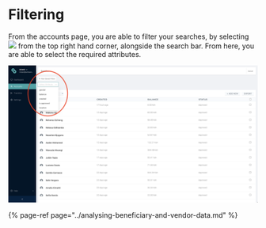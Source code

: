# Filtering

From the accounts page, you are able to filter your searches, by selecting ![](https://lh5.googleusercontent.com/LX0zlF0NEQdj63SLFYLuk7AR4TBD2mda86HSCF0_kf9tjvB9A1qZwEwkxWEI5uNHSLHFYKnGWZlgseVgy_U-WMqzloWiu2o-JT4VXGbaECL7T-fadK0hLCYxmmWOwOPoXa1PNA4) from the top right hand corner, alongside the search bar. From here, you are able to select the required attributes.

![Filtering](../../.gitbook/assets/screen-shot-2020-09-11-at-6.47.12-am.png)

{% page-ref page="../analysing-beneficiary-and-vendor-data.md" %}



